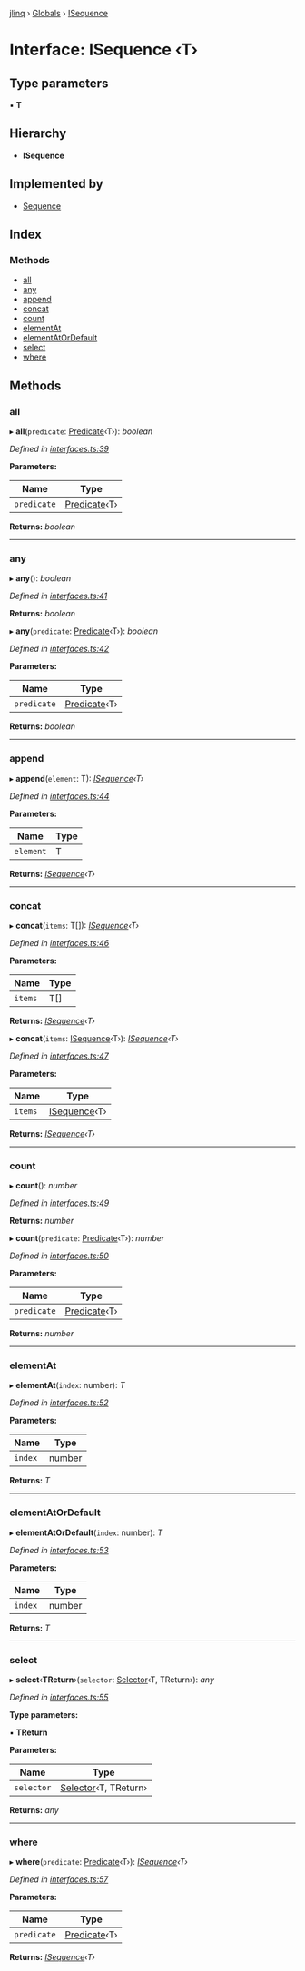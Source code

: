 [jlinq](../README.md) › [Globals](../globals.md) › [ISequence](isequence.md)

# Interface: ISequence ‹**T**›

## Type parameters

▪ **T**

## Hierarchy

* **ISequence**

## Implemented by

* [Sequence](../classes/sequence.md)

## Index

### Methods

* [all](isequence.md#all)
* [any](isequence.md#any)
* [append](isequence.md#append)
* [concat](isequence.md#concat)
* [count](isequence.md#count)
* [elementAt](isequence.md#elementat)
* [elementAtOrDefault](isequence.md#elementatordefault)
* [select](isequence.md#select)
* [where](isequence.md#where)

## Methods

###  all

▸ **all**(`predicate`: [Predicate](../globals.md#predicate)‹T›): *boolean*

*Defined in [interfaces.ts:39](https://github.com/DreadLordMikey/jlinq/blob/938cb3d/src/interfaces.ts#L39)*

**Parameters:**

Name | Type |
------ | ------ |
`predicate` | [Predicate](../globals.md#predicate)‹T› |

**Returns:** *boolean*

___

###  any

▸ **any**(): *boolean*

*Defined in [interfaces.ts:41](https://github.com/DreadLordMikey/jlinq/blob/938cb3d/src/interfaces.ts#L41)*

**Returns:** *boolean*

▸ **any**(`predicate`: [Predicate](../globals.md#predicate)‹T›): *boolean*

*Defined in [interfaces.ts:42](https://github.com/DreadLordMikey/jlinq/blob/938cb3d/src/interfaces.ts#L42)*

**Parameters:**

Name | Type |
------ | ------ |
`predicate` | [Predicate](../globals.md#predicate)‹T› |

**Returns:** *boolean*

___

###  append

▸ **append**(`element`: T): *[ISequence](isequence.md)‹T›*

*Defined in [interfaces.ts:44](https://github.com/DreadLordMikey/jlinq/blob/938cb3d/src/interfaces.ts#L44)*

**Parameters:**

Name | Type |
------ | ------ |
`element` | T |

**Returns:** *[ISequence](isequence.md)‹T›*

___

###  concat

▸ **concat**(`items`: T[]): *[ISequence](isequence.md)‹T›*

*Defined in [interfaces.ts:46](https://github.com/DreadLordMikey/jlinq/blob/938cb3d/src/interfaces.ts#L46)*

**Parameters:**

Name | Type |
------ | ------ |
`items` | T[] |

**Returns:** *[ISequence](isequence.md)‹T›*

▸ **concat**(`items`: [ISequence](isequence.md)‹T›): *[ISequence](isequence.md)‹T›*

*Defined in [interfaces.ts:47](https://github.com/DreadLordMikey/jlinq/blob/938cb3d/src/interfaces.ts#L47)*

**Parameters:**

Name | Type |
------ | ------ |
`items` | [ISequence](isequence.md)‹T› |

**Returns:** *[ISequence](isequence.md)‹T›*

___

###  count

▸ **count**(): *number*

*Defined in [interfaces.ts:49](https://github.com/DreadLordMikey/jlinq/blob/938cb3d/src/interfaces.ts#L49)*

**Returns:** *number*

▸ **count**(`predicate`: [Predicate](../globals.md#predicate)‹T›): *number*

*Defined in [interfaces.ts:50](https://github.com/DreadLordMikey/jlinq/blob/938cb3d/src/interfaces.ts#L50)*

**Parameters:**

Name | Type |
------ | ------ |
`predicate` | [Predicate](../globals.md#predicate)‹T› |

**Returns:** *number*

___

###  elementAt

▸ **elementAt**(`index`: number): *T*

*Defined in [interfaces.ts:52](https://github.com/DreadLordMikey/jlinq/blob/938cb3d/src/interfaces.ts#L52)*

**Parameters:**

Name | Type |
------ | ------ |
`index` | number |

**Returns:** *T*

___

###  elementAtOrDefault

▸ **elementAtOrDefault**(`index`: number): *T*

*Defined in [interfaces.ts:53](https://github.com/DreadLordMikey/jlinq/blob/938cb3d/src/interfaces.ts#L53)*

**Parameters:**

Name | Type |
------ | ------ |
`index` | number |

**Returns:** *T*

___

###  select

▸ **select**‹**TReturn**›(`selector`: [Selector](../globals.md#selector)‹T, TReturn›): *any*

*Defined in [interfaces.ts:55](https://github.com/DreadLordMikey/jlinq/blob/938cb3d/src/interfaces.ts#L55)*

**Type parameters:**

▪ **TReturn**

**Parameters:**

Name | Type |
------ | ------ |
`selector` | [Selector](../globals.md#selector)‹T, TReturn› |

**Returns:** *any*

___

###  where

▸ **where**(`predicate`: [Predicate](../globals.md#predicate)‹T›): *[ISequence](isequence.md)‹T›*

*Defined in [interfaces.ts:57](https://github.com/DreadLordMikey/jlinq/blob/938cb3d/src/interfaces.ts#L57)*

**Parameters:**

Name | Type |
------ | ------ |
`predicate` | [Predicate](../globals.md#predicate)‹T› |

**Returns:** *[ISequence](isequence.md)‹T›*
